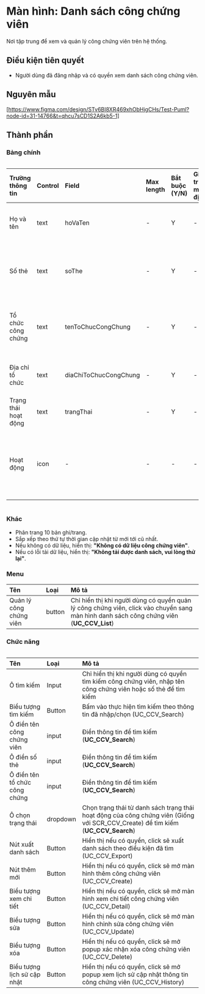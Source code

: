 # Màn hình: Danh sách công chứng viên
Nơi tập trung để xem và quản lý công chứng viên trên hệ thống.

## Điều kiện tiên quyết
- Người dùng đã đăng nhập và có quyền xem danh sách công chứng viên.

## Nguyên mẫu
[https://www.figma.com/design/STv6BI8XR469xhObHjgCHs/Test-Puml?node-id=31-14766&t=qhcu7sCD1S2A6kb5-1]

## Thành phần

### Bảng chính

<div style="overflow-x:auto">

| Trường thông tin     | Control | Field                 | Max length | Bắt buộc (Y/N) | Giá trị mặc định | Cho phép sửa (Y/N) | Mô tả                                           |
|:---------------------|:--------|:----------------------|:-----------|:---------------|:-----------------|:-------------------|:------------------------------------------------|
| Họ và tên            | text    | hoVaTen               | -          | Y              | -                | -                  | Họ và tên công chứng viên                       |
| Số thẻ               | text    | soThe                 | -          | Y              | -                | -                  | Số hiệu thẻ hành nghề công chứng                |
| Tổ chức công chứng   | text    | tenToChucCongChung    | -          | Y              | -                | -                  | Tên tổ chức công chứng đang hành nghề           |
| Địa chỉ tổ chức      | text    | diaChiToChucCongChung | -          | Y              | -                | -                  | Địa chỉ tổ chức công chứng                      |
| Trạng thái hoạt động | text    | trangThai             | -          | Y              | -                | -                  | Trạng thái hoạt động                            |
| Hoạt động            | icon    | -                     | -          | -              | -                | -                  | Xem chi tiết, Sửa, Xóa, Xem lịch sử (tùy quyền) |

</div>

### Khác
- Phân trang 10 bản ghi/trang.  
- Sắp xếp theo thứ tự thời gian cập nhật từ mới tới cũ nhất.  
- Nếu không có dữ liệu, hiển thị: **"Không có dữ liệu công chứng viên"**.  
- Nếu có lỗi tải dữ liệu, hiển thị: **"Không tải được danh sách, vui lòng thử lại"**.  

### Menu
| Tên                     | Loại   | Mô tả                                                                                                                                    |
|:------------------------|:-------|:-----------------------------------------------------------------------------------------------------------------------------------------|
| Quản lý công chứng viên | button | Chỉ hiển thị khi người dùng có quyền quản lý công chứng viên, click vào chuyển sang màn hình danh sách công chứng viên (**UC_CCV_List**) |

### Chức năng

<div style="overflow-x:auto">

| Tên                           | Loại     | Mô tả                                                                                                                            |
|:------------------------------|:---------|:---------------------------------------------------------------------------------------------------------------------------------|
| Ô tìm kiếm                    | Input    | Chỉ hiển thị khi người dùng có quyền tìm kiếm công chứng viên, nhập tên công chứng viên hoặc số thẻ để tìm kiếm                  |
| Biểu tượng tìm kiếm           | Button   | Bấm vào thực hiện tìm kiếm theo thông tin đã nhập/chọn (UC_CCV_Search)                                                           |
| Ô điền tên công chứng viên    | input    | Điền thông tin để tìm kiếm (**UC_CCV_Search**)                                                                                   |
| Ô điền số thẻ                 | input    | Điền thông tin để tìm kiếm (**UC_CCV_Search**)                                                                                   |
| Ô điền tên tổ chức công chứng | input    | Điền thông tin để tìm kiếm (**UC_CCV_Search**)                                                                                   |
| Ô chọn trạng thái             | dropdown | Chọn trạng thái từ danh sách trạng thái hoạt động của công chứng viên (Giống với SCR_CCV_Create) để tìm kiếm (**UC_CCV_Search**) |
| Nút xuất danh sách            | Button   | Hiển thị nếu có quyền, click sẽ xuất danh sách theo điều kiện đã tìm (UC_CCV_Export)                                             |
| Nút thêm mới                  | Button   | Hiển thị nếu có quyền, click sẽ mở màn hình thêm công chứng viên (UC_CCV_Create)                                                    |
| Biểu tượng xem chi tiết       | Button   | Hiển thị nếu có quyền, click sẽ mở màn hình xem chi tiết công chứng viên (UC_CCV_Detail)                                            |
| Biểu tượng sửa                | Button   | Hiển thị nếu có quyền, click sẽ mở màn hình chỉnh sửa công chứng viên (UC_CCV_Update)                                               |
| Biểu tượng xóa                | Button   | Hiển thị nếu có quyền, click sẽ mở popup xác nhận xóa công chứng viên (UC_CCV_Delete)                                            |
| Biểu tượng lịch sử cập nhật   | Button   | Hiển thị nếu có quyền, click sẽ mở popup xem lịch sử cập nhật thông tin công chứng viên (UC_CCV_History)                         |

</div>
